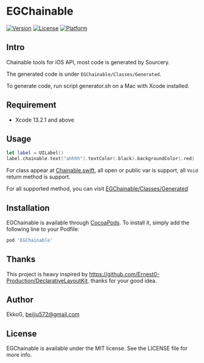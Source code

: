# EGChainable

[![Version](https://img.shields.io/cocoapods/v/EGChainable.svg?style=flat)](https://cocoapods.org/pods/EGChainable)
[![License](https://img.shields.io/cocoapods/l/EGChainable.svg?style=flat)](https://cocoapods.org/pods/EGChainable)
[![Platform](https://img.shields.io/cocoapods/p/EGChainable.svg?style=flat)](https://cocoapods.org/pods/EGChainable)

## Intro

Chainable tools for iOS API, most code is generated by Sourcery.

The generated code is under `EGChainable/Classes/Generated`.

To generate code, run script generator.sh on a Mac with Xcode installed.

## Requirement

- Xcode 13.2.1 and above

## Usage

```swift
let label = UILabel()
label.chainable.text("ahhhh").textColor(.black).backgroundColor(.red)
```

For class appear at [Chainable.swift](https://github.com/EkkoG/EGChainable/blob/main/Chainable.swift), all open or public var is support, all `Void` return method is support.

For all supported method, you can visit [EGChainable/Classes/Generated](https://github.com/EkkoG/EGChainable/tree/main/EGChainable/Classes/Generated)

## Installation

EGChainable is available through [CocoaPods](https://cocoapods.org). To install
it, simply add the following line to your Podfile:

```ruby
pod 'EGChainable'
```

## Thanks

This project is heavy inspired by <https://github.com/Ernest0-Production/DeclarativeLayoutKit>, thanks for your good idea.

## Author

EkkoG, beijiu572@gmail.com

## License

EGChainable is available under the MIT license. See the LICENSE file for more info.
